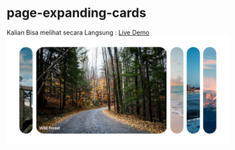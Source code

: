 # page-expanding-cards

Kalian Bisa melihat secara Langsung :  <a href="https://ahmadbadri25.github.io/page-expanding-cards/">Live Demo</a>
<img src="https://github.com/ahmadbadri25/dokumentasi/blob/eaf3953690459b52c6f21866cc032120851c89eb/18.%20expanding.png" alt="" />
